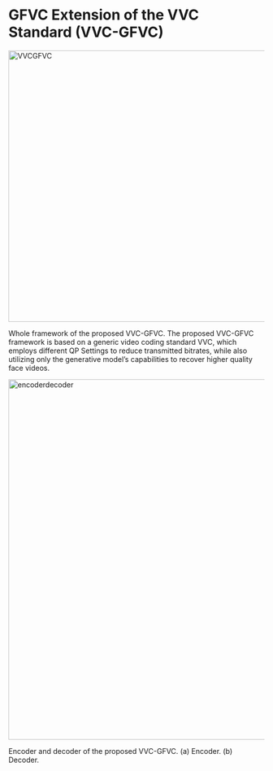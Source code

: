# GFVC Extension of the VVC Standard (VVC-GFVC)

<img width="1263" height="534" alt="VVCGFVC" src="https://github.com/user-attachments/assets/a20545a1-641e-4fb1-b934-32b225a7817d" />

Whole framework of the proposed VVC-GFVC. The proposed VVC-GFVC framework is based on a generic video coding standard VVC, which employs different QP Settings to reduce transmitted bitrates, while also utilizing only the generative model’s capabilities to recover higher quality face videos.

<img width="1833" height="709" alt="encoderdecoder" src="https://github.com/user-attachments/assets/1a1a3fa4-e5ed-491b-a5e6-14bd90897a91" />

Encoder and decoder of the proposed VVC-GFVC. (a) Encoder. (b) Decoder.

